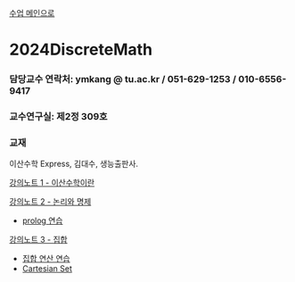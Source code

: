 [수업 메인으로](https://github.com/dknife/dknife.github.io/wiki/Lecture_Homepage)

# 2024DiscreteMath


### 담당교수 연락처: ymkang @ tu.ac.kr / 051-629-1253 / 010-6556-9417

### 교수연구실: 제2정 309호

### 교재

이산수학 Express, 김대수, 생능출판사.

[강의노트 1 - 이산수학이란](https://github.com/dknife/2024DiscreteMath/raw/main/LectureNotes/%EC%9D%B4%EC%82%B0%EC%88%98%ED%95%99_1%EC%9E%A5_%EC%9D%B4%EC%82%B0%EC%88%98%ED%95%99%EC%9D%98%20%EA%B0%9C%EC%9A%94.pdf)

[강의노트 2 - 논리와 명제](https://github.com/dknife/2024DiscreteMath/raw/main/LectureNotes/%EC%9D%B4%EC%82%B0%EC%88%98%ED%95%99_2%EC%9E%A5_%EB%85%BC%EB%A6%AC%EC%99%80%20%EB%AA%85%EC%A0%9C.pdf)

* [prolog 연습](https://github.com/dknife/2024DiscreteMath/raw/main/LectureNotes/%EC%9D%B4%EC%82%B0%EC%88%98%ED%95%99_2%EC%9E%A5_%EB%B3%B4%EC%A1%B0%EC%9E%90%EB%A3%8C_Prolog%20%EC%97%B0%EC%8A%B5%ED%95%98%EA%B8%B0.pdf)

[강의노트 3 - 집합](https://github.com/dknife/2024DiscreteMath/raw/main/LectureNotes/%EC%9D%B4%EC%82%B0%EC%88%98%ED%95%99_3%EC%9E%A5_%EC%A7%91%ED%95%A9%EB%A1%A0.pdf)

* [집합 연산 연습](https://colab.research.google.com/drive/1zS3Mx-rQs53KjW2PhBdj8nX_98Y8xFfx?usp=sharing)
* [Cartesian Set]()
